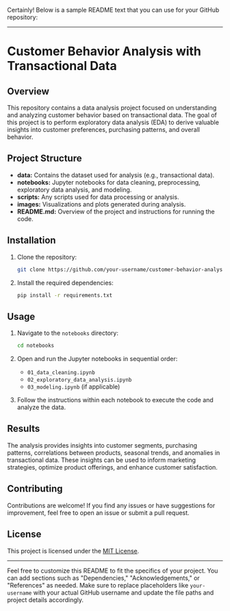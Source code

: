 Certainly! Below is a sample README text that you can use for your GitHub repository:

---

# Customer Behavior Analysis with Transactional Data

## Overview

This repository contains a data analysis project focused on understanding and analyzing customer behavior based on transactional data. The goal of this project is to perform exploratory data analysis (EDA) to derive valuable insights into customer preferences, purchasing patterns, and overall behavior.

## Project Structure

- **data:** Contains the dataset used for analysis (e.g., transactional data).
- **notebooks:** Jupyter notebooks for data cleaning, preprocessing, exploratory data analysis, and modeling.
- **scripts:** Any scripts used for data processing or analysis.
- **images:** Visualizations and plots generated during analysis.
- **README.md:** Overview of the project and instructions for running the code.

## Installation

1. Clone the repository:

   ```bash
   git clone https://github.com/your-username/customer-behavior-analysis.git
   ```

2. Install the required dependencies:

   ```bash
   pip install -r requirements.txt
   ```

## Usage

1. Navigate to the `notebooks` directory:

   ```bash
   cd notebooks
   ```

2. Open and run the Jupyter notebooks in sequential order:

   - `01_data_cleaning.ipynb`
   - `02_exploratory_data_analysis.ipynb`
   - `03_modeling.ipynb` (if applicable)

3. Follow the instructions within each notebook to execute the code and analyze the data.

## Results

The analysis provides insights into customer segments, purchasing patterns, correlations between products, seasonal trends, and anomalies in transactional data. These insights can be used to inform marketing strategies, optimize product offerings, and enhance customer satisfaction.

## Contributing

Contributions are welcome! If you find any issues or have suggestions for improvement, feel free to open an issue or submit a pull request.

## License

This project is licensed under the [MIT License](LICENSE).

---

Feel free to customize this README to fit the specifics of your project. You can add sections such as "Dependencies," "Acknowledgements," or "References" as needed. Make sure to replace placeholders like `your-username` with your actual GitHub username and update the file paths and project details accordingly.
